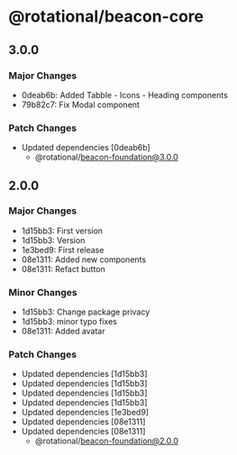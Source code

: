 # @rotational/beacon-core

## 3.0.0

### Major Changes

- 0deab6b: Added Tabble - Icons - Heading components
- 79b82c7: Fix Modal component

### Patch Changes

- Updated dependencies [0deab6b]
  - @rotational/beacon-foundation@3.0.0

## 2.0.0

### Major Changes

- 1d15bb3: First version
- 1d15bb3: Version
- 1e3bed9: First release
- 08e1311: Added new components
- 08e1311: Refact button

### Minor Changes

- 1d15bb3: Change package privacy
- 1d15bb3: minor typo fixes
- 08e1311: Added avatar

### Patch Changes

- Updated dependencies [1d15bb3]
- Updated dependencies [1d15bb3]
- Updated dependencies [1d15bb3]
- Updated dependencies [1d15bb3]
- Updated dependencies [1e3bed9]
- Updated dependencies [08e1311]
- Updated dependencies [08e1311]
  - @rotational/beacon-foundation@2.0.0
